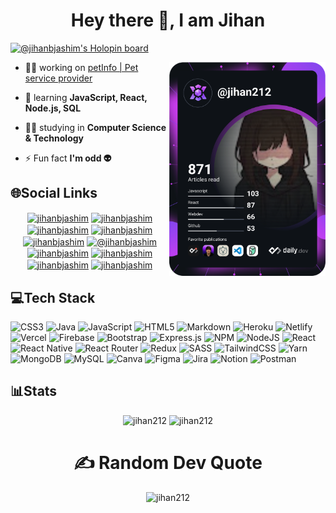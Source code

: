 <h1 align="center">Hey there 👋, I am Jihan</h1>

[![@jihanbjashim's Holopin board](https://holopin.io/api/user/board?user=rphi)](https://www.holopin.io/@jihanbjashim)

<img align="right" alt="coding" width="250" src= "https://github.com/jihan212/jihan212/blob/main/devcard.svg">

- 👨‍💻 working on [petInfo | Pet service provider](https://github.com/jihan212/petinfo-frontend)

- 🌱 learning **JavaScript, React, Node.js, SQL**

- 👩‍🎓 studying in **Computer Science & Technology**

- ⚡ Fun fact **I'm odd 👽**

<!-- ----------------------- social link -------------------------------------- -->

## 🌐Social Links

<p align="center">
<a href="https://www.linkedin.com/in/jihanbjashim/" target="blank"><img align="center" src="https://raw.githubusercontent.com/rahuldkjain/github-profile-readme-generator/master/src/images/icons/Social/linked-in-alt.svg" alt="jihanbjashim" height="30" width="40" /></a>
<a href="https://twitter.com/jihanbjashim" target="blank"><img align="center" src="https://raw.githubusercontent.com/rahuldkjain/github-profile-readme-generator/master/src/images/icons/Social/twitter-alt.svg" alt="jihanbjashim" height="30" width="40" /></a>
<a href="https://jihanbjashim.medium.com/" target="blank"><img align="center" src="https://raw.githubusercontent.com/rahuldkjain/github-profile-readme-generator/master/src/images/icons/Social/medium.svg" alt="jihanbjashim" height="30" width="40" /></a>
<a href="https://www.reddit.com/user/jihanbjashim/" target="blank"><img align="center" src="https://raw.githubusercontent.com/rahuldkjain/github-profile-readme-generator/master/src/images/icons/Social/reddit.svg" alt="jihanbjashim" height="30" width="40" /></a>
<a href="https://jihanbjashim.tumblr.com/" target="blank"><img align="center" src="https://raw.githubusercontent.com/rahuldkjain/github-profile-readme-generator/master/src/images/icons/Social/tumblr.svg" alt="jihanbjashim" height="30" width="40" /></a>
<a href="https://app.daily.dev/jihanbjashim" target="blank"><img align="center" src="https://raw.githubusercontent.com/rahuldkjain/github-profile-readme-generator/master/src/images/icons/Social/devto.svg" alt="@jihanbjashim" height="30" width="40" /></a>
<a href="https://open.spotify.com/user/nf26im9k6h52sk2fh7h3n0px5/" target="blank"><img align="center" src="https://raw.githubusercontent.com/rahuldkjain/github-profile-readme-generator/master/src/images/icons/Social/spotify.svg" alt="jihanbjashim" height="30" width="40" /></a>
<a href="https://codepen.io/jihanbjashim/collections/" target="blank"><img align="center" src="https://raw.githubusercontent.com/rahuldkjain/github-profile-readme-generator/master/src/images/icons/Social/codepen.svg" alt="jihanbjashim" height="30" width="40" /></a>
<a href="https://www.instagram.com/snap__per/" target="blank"><img align="center" src="https://raw.githubusercontent.com/rahuldkjain/github-profile-readme-generator/master/src/images/icons/Social/instagram.svg" alt="jihanbjashim" height="30" width="40" /></a>
<a href="https://jihanbjashim.hashnode.dev/" target="blank"><img align="center" src="https://raw.githubusercontent.com/rahuldkjain/github-profile-readme-generator/master/src/images/icons/Social/hashnode.svg" alt="jihanbjashim" height="30" width="40" /></a>
</p>

<!-- ----------------------- tech stack--------------------------- -->

## 💻Tech Stack
![CSS3](https://img.shields.io/badge/css3-%231572B6.svg?style=plastic&logo=css3&logoColor=white) ![Java](https://img.shields.io/badge/java-%23ED8B00.svg?style=plastic&logo=java&logoColor=white) ![JavaScript](https://img.shields.io/badge/javascript-%23323330.svg?style=plastic&logo=javascript&logoColor=%23F7DF1E) ![HTML5](https://img.shields.io/badge/html5-%23E34F26.svg?style=plastic&logo=html5&logoColor=white) ![Markdown](https://img.shields.io/badge/markdown-%23000000.svg?style=plastic&logo=markdown&logoColor=white) ![Heroku](https://img.shields.io/badge/heroku-%23430098.svg?style=plastic&logo=heroku&logoColor=white) ![Netlify](https://img.shields.io/badge/netlify-%23000000.svg?style=plastic&logo=netlify&logoColor=#00C7B7) ![Vercel](https://img.shields.io/badge/vercel-%23000000.svg?style=plastic&logo=vercel&logoColor=white) ![Firebase](https://img.shields.io/badge/firebase-%23039BE5.svg?style=plastic&logo=firebase) ![Bootstrap](https://img.shields.io/badge/bootstrap-%23563D7C.svg?style=plastic&logo=bootstrap&logoColor=white) ![Express.js](https://img.shields.io/badge/express.js-%23404d59.svg?style=plastic&logo=express&logoColor=%2361DAFB) ![NPM](https://img.shields.io/badge/NPM-%23000000.svg?style=plastic&logo=npm&logoColor=white) ![NodeJS](https://img.shields.io/badge/node.js-6DA55F?style=plastic&logo=node.js&logoColor=white) ![React](https://img.shields.io/badge/react-%2320232a.svg?style=plastic&logo=react&logoColor=%2361DAFB) ![React Native](https://img.shields.io/badge/react_native-%2320232a.svg?style=plastic&logo=react&logoColor=%2361DAFB) ![React Router](https://img.shields.io/badge/React_Router-CA4245?style=plastic&logo=react-router&logoColor=white) ![Redux](https://img.shields.io/badge/redux-%23593d88.svg?style=plastic&logo=redux&logoColor=white) ![SASS](https://img.shields.io/badge/SASS-hotpink.svg?style=plastic&logo=SASS&logoColor=white) ![TailwindCSS](https://img.shields.io/badge/tailwindcss-%2338B2AC.svg?style=plastic&logo=tailwind-css&logoColor=white) ![Yarn](https://img.shields.io/badge/yarn-%232C8EBB.svg?style=plastic&logo=yarn&logoColor=white) ![MongoDB](https://img.shields.io/badge/MongoDB-%234ea94b.svg?style=plastic&logo=mongodb&logoColor=white) ![MySQL](https://img.shields.io/badge/mysql-%2300f.svg?style=plastic&logo=mysql&logoColor=white) ![Canva](https://img.shields.io/badge/Canva-%2300C4CC.svg?style=plastic&logo=Canva&logoColor=white) 	![Figma](https://img.shields.io/badge/figma-%23F24E1E.svg?style=plastic&logo=figma&logoColor=white) ![Jira](https://img.shields.io/badge/jira-%230A0FFF.svg?style=plastic&logo=jira&logoColor=white) ![Notion](https://img.shields.io/badge/Notion-%23000000.svg?style=plastic&logo=notion&logoColor=white) ![Postman](https://img.shields.io/badge/Postman-FF6C37?style=plastic&logo=postman&logoColor=white)

<!-- ----------------------- statitics------------------------------- -->

## 📊Stats

<p align="center">
   <img src="https://github-readme-stats.vercel.app/api/top-langs/?username=jihan212&theme=merko&hide_border=true&include_all_commits=true&count_private=true&layout=compact" alt="jihan212" />
  
   <img src="https://github-readme-streak-stats.herokuapp.com/?user=jihan212&theme=merko&hide_border=true" alt="jihan212" > 
</p>

<!-- ----------------------- random quete generator------------------ -->

<h1 align="center">✍️ Random Dev Quote</h1>

<p align="center">
   <img src="https://quotes-github-readme.vercel.app/api?type=horizontal&theme=merko" alt="jihan212" />
</p>
